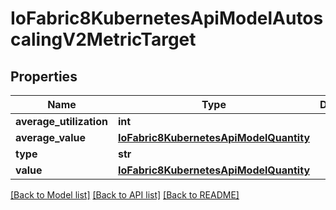 # IoFabric8KubernetesApiModelAutoscalingV2MetricTarget

## Properties
Name | Type | Description | Notes
------------ | ------------- | ------------- | -------------
**average_utilization** | **int** |  | [optional] 
**average_value** | [**IoFabric8KubernetesApiModelQuantity**](IoFabric8KubernetesApiModelQuantity.md) |  | [optional] 
**type** | **str** |  | [optional] 
**value** | [**IoFabric8KubernetesApiModelQuantity**](IoFabric8KubernetesApiModelQuantity.md) |  | [optional] 

[[Back to Model list]](../README.md#documentation-for-models) [[Back to API list]](../README.md#documentation-for-api-endpoints) [[Back to README]](../README.md)

